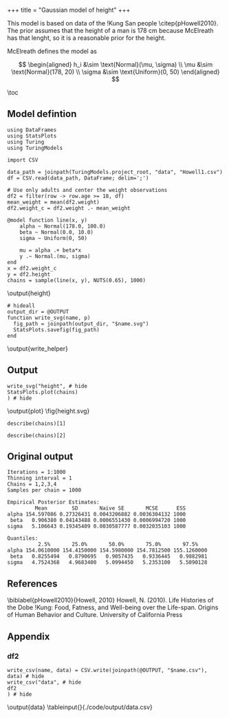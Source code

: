 +++
title = "Gaussian model of height"
+++

This model is based on data of the !Kung San people \citep{pHowell2010}.
The prior assumes that the height of a man is 178 cm because McElreath has that lenght, so it is a reasonable prior for the height.

McElreath defines the model as

$$
\begin{aligned}
  h_i &\sim \text{Normal}(\mu, \sigma) \\
  \mu &\sim \text{Normal}(178, 20) \\
  \sigma &\sim \text{Uniform}(0, 50)
\end{aligned}
$$

\toc

## Model defintion

```julia:height
using DataFrames
using StatsPlots
using Turing
using TuringModels

import CSV

data_path = joinpath(TuringModels.project_root, "data", "Howell1.csv")
df = CSV.read(data_path, DataFrame; delim=';')

# Use only adults and center the weight observations
df2 = filter(row -> row.age >= 18, df)
mean_weight = mean(df2.weight)
df2.weight_c = df2.weight .- mean_weight

@model function line(x, y)
    alpha ~ Normal(178.0, 100.0)
    beta ~ Normal(0.0, 10.0)
    sigma ~ Uniform(0, 50)

    mu = alpha .+ beta*x
    y .~ Normal.(mu, sigma)
end
x = df2.weight_c
y = df2.height
chains = sample(line(x, y), NUTS(0.65), 1000)
```
\output{height}

```julia:write_helper
# hideall
output_dir = @OUTPUT 
function write_svg(name, p) 
  fig_path = joinpath(output_dir, "$name.svg")
  StatsPlots.savefig(fig_path)
end
```
\output{write_helper}

## Output

```julia:plot
write_svg("height", # hide
StatsPlots.plot(chains)
) # hide
```
\output{plot}
\fig{height.svg}

```!
describe(chains)[1] 
```

```!
describe(chains)[2]
```

## Original output

```
Iterations = 1:1000
Thinning interval = 1
Chains = 1,2,3,4
Samples per chain = 1000

Empirical Posterior Estimates:
         Mean        SD       Naive SE       MCSE      ESS
alpha 154.597086 0.27326431 0.0043206882 0.0036304132 1000
 beta   0.906380 0.04143488 0.0006551430 0.0006994720 1000
sigma   5.106643 0.19345409 0.0030587777 0.0032035103 1000

Quantiles:
          2.5%       25.0%       50.0%       75.0%       97.5%
alpha 154.0610000 154.4150000 154.5980000 154.7812500 155.1260000
 beta   0.8255494   0.8790695   0.9057435   0.9336445   0.9882981
sigma   4.7524368   4.9683400   5.0994450   5.2353100   5.5090128
```

## References
\biblabel{pHowell2010}{Howell, 2010}
Howell, N. (2010).
Life Histories of the Dobe !Kung: Food, Fatness, and Well-being over the Life-span.
Origins of Human Behavior and Culture. 
University of California Press

## Appendix
### df2
```julia:data
write_csv(name, data) = CSV.write(joinpath(@OUTPUT, "$name.csv"), data) # hide
write_csv("data", # hide
df2
) # hide
```
\output{data}
\tableinput{}{./code/output/data.csv}
